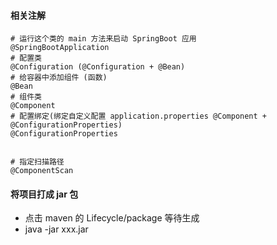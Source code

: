 #### 相关注解
```
# 运行这个类的 main 方法来启动 SpringBoot 应用
@SpringBootApplication
# 配置类
@Configuration (@Configuration + @Bean)
# 给容器中添加组件 (函数)
@Bean
# 组件类
@Component
# 配置绑定(绑定自定义配置 application.properties @Component + @ConfigurationProperties)
@ConfigurationProperties


# 指定扫描路径
@ComponentScan

```

#### 将项目打成 jar 包
- 点击 maven 的 Lifecycle/package 等待生成
- java -jar xxx.jar
